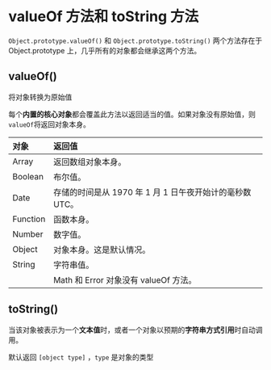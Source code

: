 <author-info date="1631096022887"></author-info>

# valueOf 方法和 toString 方法

`Object.prototype.valueOf()` 和 `Object.prototype.toString()` 两个方法存在于 Object.prototype 上，几乎所有的对象都会继承这两个方法。

## valueOf()

将对象转换为原始值

每个**内置的核心对象**都会覆盖此方法以返回适当的值。如果对象没有原始值，则`valueOf`将返回对象本身。

| **对象** | **返回值**                                               |
| :------- | :------------------------------------------------------- |
| Array    | 返回数组对象本身。                                       |
| Boolean  | 布尔值。                                                 |
| Date     | 存储的时间是从 1970 年 1 月 1 日午夜开始计的毫秒数 UTC。 |
| Function | 函数本身。                                               |
| Number   | 数字值。                                                 |
| Object   | 对象本身。这是默认情况。                                 |
| String   | 字符串值。                                               |
|          | Math 和 Error 对象没有 valueOf 方法。                    |

## toString()

当该对象被表示为一个**文本值**时，或者一个对象以预期的**字符串方式引用**时自动调用。

默认返回 `[object type]` ，`type` 是对象的类型
